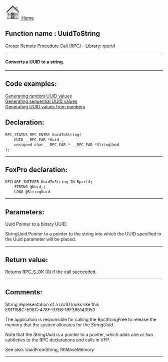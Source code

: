 [<img src="../../images/home.png"> Home ](https://github.com/VFPX/Win32API)  

## Function name : UuidToString
Group: [Remote Procedure Call (RPC)](../../functions_group.md#Remote_Procedure_Call_(RPC))  -  Library: [rpcrt4](../../Libraries.md#rpcrt4)  
***  


#### Converts a UUID to a string.
***  


## Code examples:
[Generating random UUID values](../../samples/sample_024.md)  
[Generating sequential UUID values](../../samples/sample_587.md)  
[Generating UUID values from numbers](../../samples/sample_588.md)  

## Declaration:
```foxpro  
RPC_STATUS RPC_ENTRY UuidToString(
	UUID __RPC_FAR *Uuid ,
	unsigned char __RPC_FAR * __RPC_FAR *StringUuid
);  
```  
***  


## FoxPro declaration:
```foxpro  
DECLARE INTEGER UuidToString IN Rpcrt4;
	STRING @Uuid,;
	LONG @StringUuid  
```  
***  


## Parameters:
Uuid
Pointer to a binary UUID.

StringUuid
Pointer to a pointer to the string into which the UUID specified in the Uuid parameter will be placed.  
***  


## Return value:
Returns RPC_S_OK (0) if the call succeeded.  
***  


## Comments:
String representation of a UUID looks like this  
E911188C-E98C-478F-97E6-19F365143953  
  
The application is responsible for calling the RpcStringFree to release the memory that the system allocates for the <Em>StringUuid</Em>.  
  
Note that the <Em>StringUuid</Em> is a pointer to a pointer, which adds one or two subtleties to the RPC declarations and calls in VFP.  
  
See also: UuidFromString, RtlMoveMemory   
  
***  

